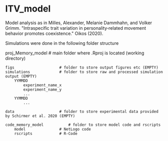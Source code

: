 # ITV_model
Model analysis as in Milles, Alexander, Melanie Dammhahn, and Volker Grimm. "Intraspecific trait variation in personality‐related movement behavior promotes coexistence." Oikos (2020).


Simulations were done in the following folder structure

proj_Memory_model  				# main folder where .Rproj is located (working directory)

	figs 					# folder to store output figures etc (EMPTY)
	simulations				# folder to store raw and processed simulation output (EMPTY)
		YYMMDD
		 	experiment_name_x
			experiment_name_y
			...	
		YYMMDD	
			...

	data					# folder to store experimental data provided by Schirmer et al. 2020 (EMPTY)

   	code_memory_model			# folder to store model code and rscripts
		model				# NetLogo code
		rscripts			# R-Code
		

